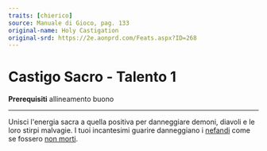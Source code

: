```yaml
---
traits: [chierico]
source: Manuale di Gioco, pag. 133
original-name: Holy Castigation
original-srd: https://2e.aonprd.com/Feats.aspx?ID=268
---
```


# Castigo Sacro - Talento 1

**Prerequisiti** allineamento buono

---

Unisci l'energia sacra a quella positiva per danneggiare demoni, diavoli e le
loro stirpi malvagie. I tuoi incantesimi guarire danneggiano i
[nefandi](/tratti/nefando) come se fossero [non morti](/tratti/non-morto).

